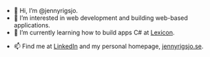 - 👋 Hi, I’m @jennyrigsjo.
- 👀 I’m interested in web development and building web-based applications.
- 🌱 I’m currently learning how to build apps C# at <a href="https://www.linkedin.com/company/lexicon-yrkesutbildning-i-v%C3%A4st/">Lexicon</a>.
<!-- - 💞️ I’m looking to collaborate on ... -->
- 📫 Find me at <a href="https://www.linkedin.com/in/jennyrigsjo/">LinkedIn</a> and my personal homepage, <a href="https://jennyrigsjo.se/">jennyrigsjo.se</a>.

<!---
jennyrigsjo/jennyrigsjo is a ✨ special ✨ repository because its `README.md` (this file) appears on your GitHub profile.
You can click the Preview link to take a look at your changes.
--->
